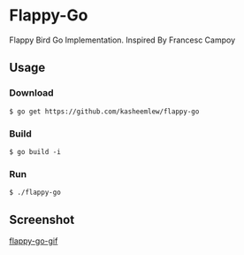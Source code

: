 # Flappy-Go

Flappy Bird Go Implementation. Inspired By Francesc Campoy

## Usage

### Download

```shell
$ go get https://github.com/kasheemlew/flappy-go
```

### Build

```shell
$ go build -i
```

### Run

```shell
$ ./flappy-go
```

## Screenshot

[flappy-go-gif](http://oonvtay51.bkt.clouddn.com/flappy-gopher.gif)
